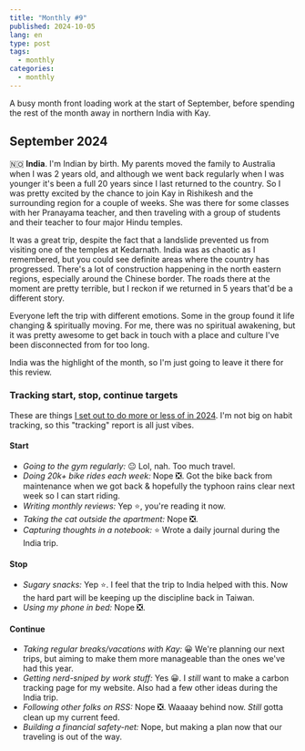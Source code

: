 ```yaml
---
title: "Monthly #9"
published: 2024-10-05
lang: en
type: post
tags:
  - monthly
categories:
  - monthly
---
```


A busy month front loading work at the start of September, before spending the rest of the month away in northern India with Kay.

## September 2024

🇳🇴 **India**. I'm Indian by birth. My parents moved the family to Australia when I was 2 years old, and although we went back regularly when I was younger it's been a full 20 years since I last returned to the country. So I was pretty excited by the chance to join Kay in Rishikesh and the surrounding region for a couple of weeks. She was there for some classes with her Pranayama teacher, and then traveling with a group of students and their teacher to four major Hindu temples.

It was a great trip, despite the fact that a landslide prevented us from visiting one of the temples at Kedarnath. India was as chaotic as I remembered, but you could see definite areas where the country has progressed. There's a lot of construction happening in the north eastern regions, especially around the Chinese border. The roads there at the moment are pretty terrible, but I reckon if we returned in 5 years that'd be a different story.

Everyone left the trip with different emotions. Some in the group found it life changing & spiritually moving. For me, there was no spiritual awakening, but it was pretty awesome to get back in touch with a place and culture I've been disconnected from for too long.

India was the highlight of the month, so I'm just going to leave it there for this review.

### Tracking start, stop, continue targets

These are things [I set out to do more or less of in 2024](https://qt.fershad.com/writing/start-stop-continue-2024/). I'm not big on habit tracking, so this "tracking" report is all just vibes.

#### **Start**

- _Going to the gym regularly:_ 😐 Lol, nah. Too much travel.
- _Doing 20k+ bike rides each week:_ Nope ❎. Got the bike back from maintenance when we got back & hopefully the typhoon rains clear next week so I can start riding.
- _Writing monthly reviews:_ Yep ⭐, you're reading it now.
- _Taking the cat outside the apartment:_ Nope ❎.
- _Capturing thoughts in a notebook:_ ⭐ Wrote a daily journal during the India trip.

#### **Stop**

- _Sugary snacks:_ Yep ⭐. I feel that the trip to India helped with this. Now the hard part will be keeping up the discipline back in Taiwan.
- _Using my phone in bed:_ Nope ❎.

#### **Continue**

- _Taking regular breaks/vacations with Kay:_ 😀 We're planning our next trips, but aiming to make them more manageable than the ones we've had this year.
- _Getting nerd-sniped by work stuff:_ Yes 😀. I _still_ want to make a carbon tracking page for my website. Also had a few other ideas during the India trip.
- _Following other folks on RSS:_ Nope ❎. Waaaay behind now. _Still_ gotta clean up my current feed.
- _Building a financial safety-net:_ Nope, but making a plan now that our traveling is out of the way.
